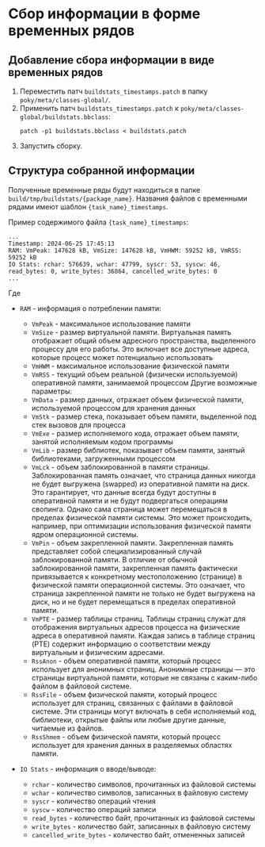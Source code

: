 # Сбор информации в форме временных рядов

## Добавление сбора информации в виде временных рядов
1. Переместить патч `buildstats_timestamps.patch` в папку `poky/meta/classes-global/`.
2. Применить патч `buildstats_timestamps.patch` к `poky/meta/classes-global/buildstats.bbclass`:
    ```shell
    patch -p1 buildstats.bbclass < buildstats.patch
    ```
3. Запустить сборку.

## Структура собранной информации
Полученные временные ряды будут находиться в папке `build/tmp/buildstats/{package_name}`. Названия файлов с временными
рядами имеют шаблон `{task_name}_timestamps`.

Пример содержимого файла `{task_name}_timestamps`:
```text
...
Timestamp: 2024-06-25 17:45:13
RAM: VmPeak: 147628 kB, VmSize: 147628 kB, VmHWM: 59252 kB, VmRSS: 59252 kB
IO Stats: rchar: 576639, wchar: 47799, syscr: 53, syscw: 46, read_bytes: 0, write_bytes: 36864, cancelled_write_bytes: 0
...
```
Где 
- `RAM` - информация о потреблении памяти:
  - `VmPeak` - максимальное использование памяти
  - `VmSize` - размер виртуальной памяти. Виртуальная память отображает общий объем адресного пространства, выделенного процессу для его работы. Это включает все доступные адреса, которые процесс может потенциально использовать
  - `VmHWM` - максимальное использование физической памяти
  - `VmRSS` - текущий объем реальной (физически используемой) оперативной памяти, занимаемой процессом
Другие возможные параметры:
  - `VmData` - размер данных, отражает объем физической памяти, используемой процессом для хранения данных
  - `VmStk` - размер стека, показывает объем памяти, выделенной под стек вызовов для процесса
  - `VmExe` - размер исполняемого кода, отражает объем памяти, занятой исполняемым кодом программы
  - `VmLib` - размер библиотек, показывает объем памяти, занятый библиотеками, загруженными процессом
  - `VmLck` - объем заблокированной в памяти страницы. Заблокированная память означает, что страница данных никогда не будет выгружена (swapped) из оперативной памяти на диск. Это гарантирует, что данные всегда будут доступны в оперативной памяти и не будут подвергаться операциям свопинга. Однако сама страница может перемещаться в пределах физической памяти системы. Это может происходить, например, при оптимизации использования физической памяти ядром операционной системы.
  - `VmPin` - объем закрепленной памяти. Закрепленная память представляет собой специализированный случай заблокированной памяти. В отличие от обычной заблокированной памяти, закрепленная память фактически привязывается к конкретному местоположению (странице) в физической памяти операционной системы. Это означает, что страница закрепленной памяти не только не будет выгружена на диск, но и не будет перемещаться в пределах оперативной памяти.
  - `VmPTE` - размер таблицы страниц. Таблицы страниц служат для отображения виртуальных адресов процесса на физические адреса в оперативной памяти. Каждая запись в таблице страниц (PTE) содержит информацию о соответствии между виртуальным и физическим адресами.
  - `RssAnon` - объем оперативной памяти, который процесс использует для анонимных страниц. Анонимные страницы — это страницы виртуальной памяти, которые не связаны с каким-либо файлом в файловой системе.
  - `RssFile` - объем физической памяти, который процесс использует для страниц, связанных с файлами в файловой системе. Эти страницы могут включать в себя исполняемый код, библиотеки, открытые файлы или любые другие данные, читаемые из файлов.
  - `RssShmem` - объем физической памяти, который процесс использует для хранения данных в разделяемых областях памяти.

- `IO Stats` - информация о вводе/выводе:
  - `rchar` - количество символов, прочитанных из файловой системы
  - `wchar` - количество символов, записанных в файловую систему
  - `syscr` - количество операций чтения
  - `syscw` - количество операций записи
  - `read_bytes` - количество байт, прочитанных из файловой системы
  - `write_bytes` - количество байт, записанных в файловую систему
  - `cancelled_write_bytes` - количество байт, отмененных записей
